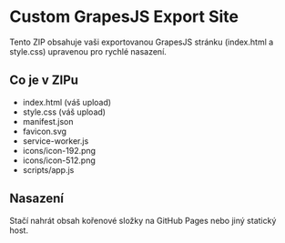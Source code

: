 # Custom GrapesJS Export Site

Tento ZIP obsahuje vaši exportovanou GrapesJS stránku (index.html a style.css) upravenou pro rychlé nasazení.

## Co je v ZIPu
- index.html (váš upload)
- style.css (váš upload)
- manifest.json
- favicon.svg
- service-worker.js
- icons/icon-192.png
- icons/icon-512.png
- scripts/app.js

## Nasazení
Stačí nahrát obsah kořenové složky na GitHub Pages nebo jiný statický host.
